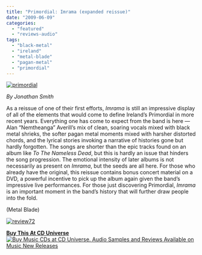 ```yaml
---
title: "Primordial: Imrama (expanded reissue)"
date: "2009-06-09"
categories: 
  - "featured"
  - "reviews-audio"
tags: 
  - "black-metal"
  - "ireland"
  - "metal-blade"
  - "pagan-metal"
  - "primordial"
---
```


[![primordial](http://www.hellbound.ca/wp-content/uploads/2009/06/primordial-300x300.jpg "primordial")](http://www.hellbound.ca/wp-content/uploads/2009/06/primordial.jpeg)

_By Jonathan Smith_

As a reissue of one of their first efforts, _Imrama_ is still an impressive display of all of the elements that would come to define Ireland’s Primordial in more recent years. Everything one has come to expect from the band is here — Alan “Nemtheanga” Averill’s mix of clean, soaring vocals mixed with black metal shrieks, the softer pagan metal moments mixed with harsher distorted chords, and the lyrical stories invoking a narrative of histories gone but hardly forgotten. The songs are shorter than the epic tracks found on an album like _To The Nameless Dead_, but this is hardly an issue that hinders the song progression. The emotional intensity of later albums is not necessarily as present on _Imrama_, but the seeds are all here. For those who already have the original, this reissue contains bonus concert material on a DVD, a powerful incentive to pick up the album again given the band’s impressive live performances. For those just discovering Primordial, _Imrama_ is an important moment in the band’s history that will further draw people into the fold.

(Metal Blade)

[![review72](http://www.hellbound.ca/wp-content/uploads/2009/06/review72.png "review72")](http://www.hellbound.ca/wp-content/uploads/2009/06/review72.png)

[**Buy This At CD Universe**](http://www.cduniverse.com/productinfo.asp?pid=7865276&frm=lk_hellbound "Buy Primordial: Imrama at CD Universe.") [![Buy Music CDs at CD Universe. Audio Samples and Reviews Available on Music New Releases](http://www.cduniverse.com/banners/live/cdu/468x60_music/468x60_music02.gif)](http://www.cduniverse.com/productinfo.asp?pid=7865276&frm=lk_hellbound)
